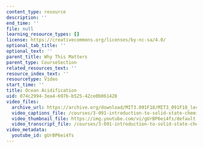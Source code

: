 ```yaml
---
content_type: resource
description: ''
end_time: ''
file: null
learning_resource_types: []
license: https://creativecommons.org/licenses/by-nc-sa/4.0/
optional_tab_title: ''
optional_text: ''
parent_title: Why This Matters
parent_type: CourseSection
related_resources_text: ''
resource_index_text: ''
resourcetype: Video
start_time: ''
title: Ocean Acidification
uid: 074c2994-3ea4-697b-b525-42ce0b061428
video_files:
  archive_url: https://archive.org/download/MIT3.091F18/MIT3_091F18_lec29_wtm_300k.mp4
  video_captions_file: /courses/3-091-introduction-to-solid-state-chemistry-fall-2018/gUrBP6ei4fs_captions.webvtt
  video_thumbnail_file: https://img.youtube.com/vi/gUrBP6ei4fs/default.jpg
  video_transcript_file: /courses/3-091-introduction-to-solid-state-chemistry-fall-2018/a9d419d36f9950d6920947a723f5abb8_gUrBP6ei4fs.pdf
video_metadata:
  youtube_id: gUrBP6ei4fs
---
```

